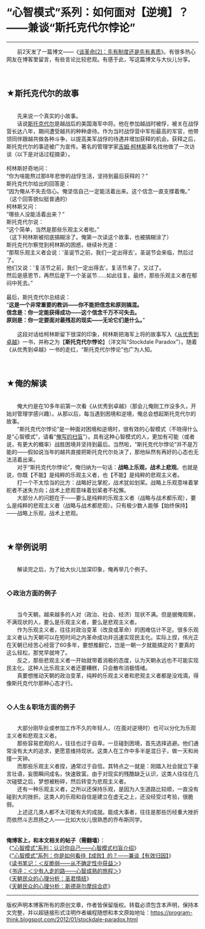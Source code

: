 # “心智模式”系列：如何面对【逆境】？——兼谈“斯托克代尔悖论” 

-----

<div class="post-body entry-content">
　　前2天发了一篇博文——《<a href="../../2012/01/revolution-2.md">谈革命[2]：先有制度还是先有素质</a>》。有很多热心网友在博客里留言，有些言论比较悲观。有感于此，写这篇博文与大伙儿分享。<br/>
<a name="more"></a><br/>
<br/>
<h2>★斯托克代尔的故事</h2>
<br/>
　　先来说一个真实的小故事。<br/>
　　话说<a href="https://en.wikipedia.org/wiki/James_Stockdale" rel="nofollow" target="_blank">斯托克代尔</a>是越战后的美国海军中将。他在参加越战时被俘，被关在战俘营长达八年，期间遭受越共的种种虐待。作为当时战俘营中军衔最高的军官，他带领同伴跟越共做各种斗争，以提高美军战俘的待遇并增加获释的机会。获释之后，斯托克代尔的事迹被广为宣传。著名的管理学家<a href="https://en.wikipedia.org/wiki/James_C._Collins" rel="nofollow" target="_blank">吉姆·柯林斯</a>慕名找他做了一次访谈（以下是对话过程摘录）。<br/>
<br/>
柯林斯好奇地问：<br/>
<q>你为啥能熬过那8年悲惨的战俘生活，坚持到最后获释的？</q><br/>
斯托克代尔给出的回答是：<br/>
<q>因为俺从不失去信心。俺坚信自己一定能活着出来。这个信念一直支撑着俺。</q><br/>
（这个回答貌似挺普通的）<br/>
柯林斯又问：<br/>
<q>哪些人没能活着出来？</q><br/>
斯托克代尔说：<br/>
<q>这个简单，当然是那些乐观主义者啦。</q><br/>
（这下柯林斯被彻底搞糊涂了。俺第一次读这个故事，也被搞糊涂了）<br/>
斯托克代尔察觉到柯林斯的困惑，继续补充道：<br/>
<q>那帮乐观主义者会说：'圣诞节之前，我们一定出得去'。圣诞节会来临，然后过了。<br/>
他们又说：'复活节之前，我们一定出得去'。复活节来了，又过了。<br/>
然后是感恩节，再然后是下一个圣诞节......如此往复。最终，那些乐观主义者在郁闷中死去。</q><br/>
<br/>
最后，斯托克代尔总结说：<br/>
<q><b>这是一个非常重要的教训——你不能把信念和原则搞混。<br/>
信念是：你一定能获得成功——这个信念千万不可失去。<br/>
原则是：你一定要面对最残忍的现实——无论它们是什么。</b></q><br/>
<br/>
　　这段对话给柯林斯留下很深的印象，柯林斯把海军上将的故事写入《<a href="https://en.wikipedia.org/wiki/Good_to_Great" rel="nofollow" target="_blank">从优秀到卓越</a>》一书，并称之为【<b>斯托克代尔悖论</b>】（洋文叫“Stockdale Paradox”）。随着《从优秀到卓越》一书的走红，“斯托克代尔悖论”也广为人知。<br/>
<br/>
<br/>
<h2>★俺的解读</h2>
<br/>
　　俺大约是在10多年前第一次看《从优秀到卓越》（那会儿俺刚工作没多久，开始对管理学感兴趣）。从那以后，每当遇到困境和逆境，俺总会想起斯托克代尔的故事。<br/>
　　“斯托克代尔悖论”是一种面对困境和逆境时，很有效的心智模式（不晓得什么是“心智模式”，请看“<a href="../../2010/02/about-mental-model.md">俺写的扫盲</a>”）。具有这种心智模式的人，更加有可能（或者说，有更大的概率）战胜困境并坚持到最后。当然啦，“斯托克代尔悖论”并不是万能的——假如说当年的越共直接把斯托克代尔处决了，那他纵然有再好的心态也无法活着出来。<br/>
　　对于“斯托克代尔悖论”，俺归纳为一句话：<b>战略上乐观，战术上悲观</b>。也就是说，你既【不能】是纯粹的乐观主义者，也【不能】是纯粹的悲观主义者。<br/>
　　打一个不太恰当的比方：战略好比掌舵，战术犹如划桨。战略上乐观意味着掌舵者不迷失方向；战术上悲观意味着划桨者不松懈。<br/>
　　大部分人的问题在于——要么是纯粹的乐观主义者（战略与战术都乐观），要么是纯粹的悲观主义者（战略与战术都悲观）。只有极少数人能够【始终保持】——战略上乐观，战术上悲观。<br/>
<br/>
<br/>
<h2>★举例说明</h2>
<br/>
　　解读完之后，为了给大伙儿加深印象，俺再举几个例子。<br/>
<br/>
<h3>◇政治方面的例子</h3>
<br/>
　　当今天朝，越来越多的人对（政治、社会、经济）现状不满。但是据俺观察，不满现状的人，要么是乐观主义者，要么是悲观主义者。<br/>
　　作为乐观主义者，往往对政治变革（改良或革命）的困难估计不足。很多乐观主义者认为天朝可以在短时间之内革命成功并迅速实现民主化。实际上捏，伟光正在天朝已经苦心经营了60多年，要想推翻它，岂是一朝一夕就能搞定的？要真的这么轻松，那党早就垮了。<br/>
　　反之，那些悲观主义者一开始就带着消极的态度，认为天朝永远也不可能实现民主化。这种人比乐观主义者还要糟糕，只会散布消极情绪。<br/>
　　真要想推动天朝的政治变革，纯粹的乐观主义者和悲观主义者都是没戏滴，得像斯托克代尔那种心态才行。<br/>
<br/>
<h3>◇人生＆职场方面的例子</h3>
<br/>
　　大部分刚毕业或参加工作不久的年轻人，（在面对逆境时）也可以分化为乐观主义者和悲观主义者。<br/>
　　那些容易悲观的人，往往也过于自卑。一旦碰到困境，首先选择逃避。他们通常没有太大的追求，更愿意维持现状。这类人在工作中多半是混日子，做一天和尚撞一天钟。<br/>
　　而那些乐观主义者捏，通常过于自信。其特点之一就是：刚踏入社会就立下豪言壮语，妄图瞬间成名，快速致富。由于对现实的残酷缺乏认识，这类人往往在几次碰壁之后，梦想被粉碎，然后转变为悲观主义者。<br/>
　　还有一种乐观主义者，之所以还保持乐观，是因为人生道路比较顺，一直没有碰到大的挫折。这类人的乐观和自信是建立在虚无之上，还没经受过考验，很脆弱。<br/>
　　上述这几类人都不太可能有大的成就。能成大事者，往往是那些历经重大挫折而依然斗志昂扬之人——比如大伙儿很熟悉的乔布斯同学。<br/>
<br/>
<br/>
<b>俺博客上，和本文相关的帖子（需翻墙）</b>：<br/>
《<a href="../../2010/02/about-mental-model.md">“心智模式”系列：认识你自己——心智模式扫盲介绍</a>》<br/>
《<a href="../../2010/04/how-to-attribute-success-failure.md">“心智模式”系列：你是如何看待【成败】的？——兼谈【有效归因】</a>》<br/>
《<a href="../../2018/12/Book-Review-Antifragile-Things-That-Gain-from-Disorder.md">读书笔记：＜反脆弱——从不确定性中获益＞</a>》<br/>
《<a href="../../2012/06/book-review-road-less-traveled.md">书评：＜少有人走的路——心智成熟的旅程＞</a>》<br/>
《<a href="../../2012/12/emperor-complex.md">天朝民众的心理分析：圣君情结</a>》<br/>
《<a href="../../2012/06/stockholm-syndrome.md">天朝民众的心理分析：斯德哥尔摩综合症</a>》
</div>


------------------------------------------------

版权声明本博客所有的原创文章，作者皆保留版权。转载必须包含本声明，保持本文完整，并以超链接形式注明作者编程随想和本文原始地址：https://program-think.blogspot.com/2012/01/stockdale-paradox.html

